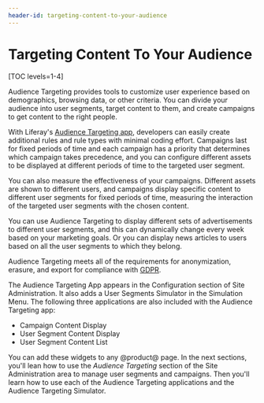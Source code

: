 ```yaml
---
header-id: targeting-content-to-your-audience
---
```


# Targeting Content To Your Audience

[TOC levels=1-4]

Audience Targeting provides tools to customize user experience based on 
demographics, browsing data, or other criteria. You can divide your audience 
into user segments, target content to them, and create campaigns to get content
to the right people. 

With Liferay's [Audience Targeting app](http://www.liferay.com/marketplace),
developers can easily create additional rules and rule types with minimal
coding effort. Campaigns last for fixed periods of time and each campaign has
a priority that determines which campaign takes precedence, and you can
configure different assets to be displayed at different periods of time to the
targeted user segment.

You can also measure the effectiveness of your campaigns. Different assets are
shown to different users, and campaigns display specific content to different
user segments for fixed periods of time, measuring the interaction of the
targeted user segments with the chosen content.

You can use Audience Targeting to display different sets of advertisements to
different user segments, and this can dynamically change every week based on
your marketing goals. Or you can display news articles to users based on all
the user segments to which they belong. 

Audience Targeting meets all of the requirements for anonymization, erasure,
and export for compliance with [GDPR](/docs/7-1/user/-/knowledge_base/u/managing-user-data).
 
The Audience Targeting App appears in the Configuration section of Site
Administration. It also adds a User Segments Simulator in the Simulation
Menu. The following three applications are also included with the Audience
Targeting app:

- Campaign Content Display
- User Segment Content Display
- User Segment Content List

You can add these widgets to any @product@ page. In the next sections, you'll
lean how to use the *Audience Targeting* section of the Site Administration
area to manage user segments and campaigns. Then you'll learn how to use each
of the Audience Targeting applications and the Audience Targeting Simulator.
